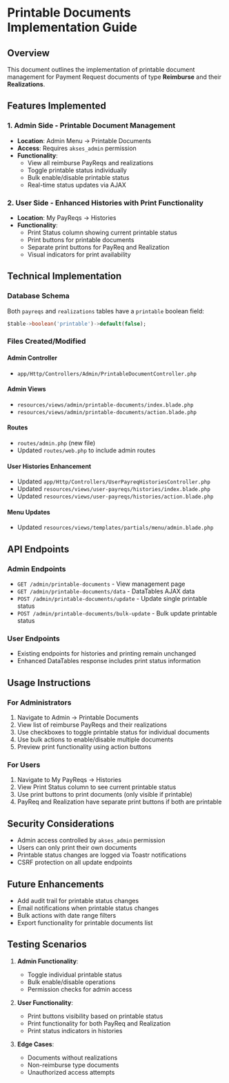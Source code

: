 # Printable Documents Implementation Guide

## Overview

This document outlines the implementation of printable document management for Payment Request documents of type **Reimburse** and their **Realizations**.

## Features Implemented

### 1. Admin Side - Printable Document Management

-   **Location**: Admin Menu → Printable Documents
-   **Access**: Requires `akses_admin` permission
-   **Functionality**:
    -   View all reimburse PayReqs and realizations
    -   Toggle printable status individually
    -   Bulk enable/disable printable status
    -   Real-time status updates via AJAX

### 2. User Side - Enhanced Histories with Print Functionality

-   **Location**: My PayReqs → Histories
-   **Functionality**:
    -   Print Status column showing current printable status
    -   Print buttons for printable documents
    -   Separate print buttons for PayReq and Realization
    -   Visual indicators for print availability

## Technical Implementation

### Database Schema

Both `payreqs` and `realizations` tables have a `printable` boolean field:

```sql
$table->boolean('printable')->default(false);
```

### Files Created/Modified

#### Admin Controller

-   `app/Http/Controllers/Admin/PrintableDocumentController.php`

#### Admin Views

-   `resources/views/admin/printable-documents/index.blade.php`
-   `resources/views/admin/printable-documents/action.blade.php`

#### Routes

-   `routes/admin.php` (new file)
-   Updated `routes/web.php` to include admin routes

#### User Histories Enhancement

-   Updated `app/Http/Controllers/UserPayreqHistoriesController.php`
-   Updated `resources/views/user-payreqs/histories/index.blade.php`
-   Updated `resources/views/user-payreqs/histories/action.blade.php`

#### Menu Updates

-   Updated `resources/views/templates/partials/menu/admin.blade.php`

## API Endpoints

### Admin Endpoints

-   `GET /admin/printable-documents` - View management page
-   `GET /admin/printable-documents/data` - DataTables AJAX data
-   `POST /admin/printable-documents/update` - Update single printable status
-   `POST /admin/printable-documents/bulk-update` - Bulk update printable status

### User Endpoints

-   Existing endpoints for histories and printing remain unchanged
-   Enhanced DataTables response includes print status information

## Usage Instructions

### For Administrators

1. Navigate to Admin → Printable Documents
2. View list of reimburse PayReqs and their realizations
3. Use checkboxes to toggle printable status for individual documents
4. Use bulk actions to enable/disable multiple documents
5. Preview print functionality using action buttons

### For Users

1. Navigate to My PayReqs → Histories
2. View Print Status column to see current printable status
3. Use print buttons to print documents (only visible if printable)
4. PayReq and Realization have separate print buttons if both are printable

## Security Considerations

-   Admin access controlled by `akses_admin` permission
-   Users can only print their own documents
-   Printable status changes are logged via Toastr notifications
-   CSRF protection on all update endpoints

## Future Enhancements

-   Add audit trail for printable status changes
-   Email notifications when printable status changes
-   Bulk actions with date range filters
-   Export functionality for printable documents list

## Testing Scenarios

1. **Admin Functionality**:

    - Toggle individual printable status
    - Bulk enable/disable operations
    - Permission checks for admin access

2. **User Functionality**:

    - Print buttons visibility based on printable status
    - Print functionality for both PayReq and Realization
    - Print status indicators in histories

3. **Edge Cases**:
    - Documents without realizations
    - Non-reimburse type documents
    - Unauthorized access attempts
